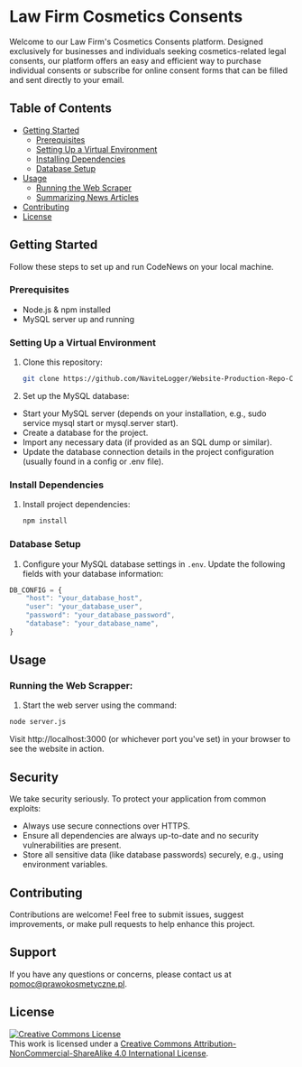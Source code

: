 # Law Firm Cosmetics Consents

Welcome to our Law Firm's Cosmetics Consents platform. Designed exclusively for businesses and individuals seeking cosmetics-related legal consents, our platform offers an easy and efficient way to purchase individual consents or subscribe for online consent forms that can be filled and sent directly to your email.

## Table of Contents

- [Getting Started](#getting-started)
  - [Prerequisites](#prerequisites)
  - [Setting Up a Virtual Environment](#setting-up-a-virtual-environment)
  - [Installing Dependencies](#installing-dependencies)
  - [Database Setup](#database-setup)
- [Usage](#usage)
  - [Running the Web Scraper](#running-the-web-scraper)
  - [Summarizing News Articles](#summarizing-news-articles)
- [Contributing](#contributing)
- [License](#license)

## Getting Started

Follow these steps to set up and run CodeNews on your local machine.

### Prerequisites

- Node.js & npm installed
- MySQL server up and running

### Setting Up a Virtual Environment

1. Clone this repository:

   ```bash
   git clone https://github.com/NaviteLogger/Website-Production-Repo-Copy.git
   ```

2. Set up the MySQL database:

- Start your MySQL server (depends on your installation, e.g., sudo service mysql start or mysql.server start).
- Create a database for the project.
- Import any necessary data (if provided as an SQL dump or similar).
- Update the database connection details in the project configuration (usually found in a config or .env file).

### Install Dependencies

1. Install project dependencies:

   ```bash
   npm install
   ```

### Database Setup

1. Configure your MySQL database settings in `.env`. Update the following fields with your database information:

```javascript
DB_CONFIG = {
    "host": "your_database_host",
    "user": "your_database_user",
    "password": "your_database_password",
    "database": "your_database_name",
}
```

## Usage

### Running the Web Scrapper:

1. Start the web server using the command:

```bash
node server.js
```

Visit http://localhost:3000 (or whichever port you've set) in your browser to see the website in action.

## Security

We take security seriously. To protect your application from common exploits:

- Always use secure connections over HTTPS.
- Ensure all dependencies are always up-to-date and no security vulnerabilities are present.
- Store all sensitive data (like database passwords) securely, e.g., using environment variables.

## Contributing

Contributions are welcome! Feel free to submit issues, suggest improvements, or make pull requests to help enhance this project.

## Support

If you have any questions or concerns, please contact us at [pomoc@prawokosmetyczne.pl](mailto:prawokosmetyczne.pl).

## License

<a rel="license" href="http://creativecommons.org/licenses/by-nc-sa/4.0/"><img alt="Creative Commons License" style="border-width:0" src="https://i.creativecommons.org/l/by-nc-sa/4.0/88x31.png" /></a><br />This work is licensed under a <a rel="license" href="http://creativecommons.org/licenses/by-nc-sa/4.0/">Creative Commons Attribution-NonCommercial-ShareAlike 4.0 International License</a>.

